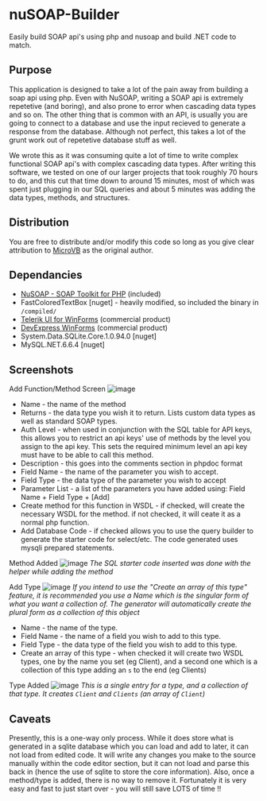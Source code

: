 # nuSOAP-Builder
Easily build SOAP api's using php and nusoap and build .NET code to match.

## Purpose

This application is designed to take a lot of the pain away from building a soap api using php. Even with NuSOAP, writing a SOAP api is extremely repetetive (and boring), and also prone to error when cascading data types and so on.
The other thing that is common with an API, is usually you are going to connect to a database and use the input recieved to generate a response from the database. Although not perfect, this takes a lot of the grunt work out of repetetive database stuff as well.

We wrote this as it was consuming quite a lot of time to write complex functional SOAP api's with complex cascading data types. After writing this software, we tested on one of our larger projects that took roughly 70 hours to do, and this cut that time down to around 15 minutes, most of which was spent just plugging in our SQL queries and about 5 minutes was adding the data types, methods, and structures.

## Distribution

You are free to distribute and/or modify this code so long as you give clear attribution to [MicroVB](https://www.microvb.com) as the original author.

## Dependancies

* [NuSOAP - SOAP Toolkit for PHP](https://sourceforge.net/projects/nusoap/) (included)
* FastColoredTextBox [nuget] - heavily modified, so included the binary in `/compiled/`
* [Telerik UI for WinForms](http://www.telerik.com/products/winforms.aspx) (commercial product)
* [DevExpress WinForms](https://www.devexpress.com/products/net/controls/winforms/) (commercial product)
* System.Data.SQLite.Core.1.0.94.0 [nuget]
* MySQL.NET.6.6.4 [nuget]

## Screenshots

Add Function/Method Screen
![image](https://cloud.githubusercontent.com/assets/11585632/21906363/0daf152a-d8d9-11e6-930f-eb8a975077d9.png)

* Name - the name of the method
* Returns - the data type you wish it to return. Lists custom data types as well as standard SOAP types.
* Auth Level - when used in conjunction with the SQL table for API keys, this allows you to restrict an api keys' use of methods by the level you assign to the api key. This sets the required minimum level an api key must have to be able to call this method.
* Description - this goes into the comments section in phpdoc format
* Field Name - the name of the parameter you wish to accept.
* Field Type - the data type of the parameter you wish to accept
* Parameter List - a list of the parameters you have added using: Field Name + Field Type + [Add]
* Create method for this function in WSDL - if checked, will create the necessary WSDL for the method. if not checked, it will ceate it as a normal php function.
* Add Database Code - if checked allows you to use the query builder to generate the starter code for select/etc. The code generated uses mysqli prepared statements.

Method Added
![image](https://cloud.githubusercontent.com/assets/11585632/21905997/8071df36-d8d7-11e6-9b89-7538a65add82.png)
*The SQL starter code inserted was done with the helper while adding the method*

Add Type
![image](https://cloud.githubusercontent.com/assets/11585632/21906741/814036a8-d8da-11e6-82d0-538c8e178a66.png)
*If you intend to use the "Create an array of this type" feature, it is recommended you use a Name which is the singular form of what you want a collection of. The generator will automatically create the plural form as a collection of this object*

* Name - the name of the type.
* Field Name - the name of a field you wish to add to this type.
* Field Type - the data type of the field you wish to add to this type.
* Create an array of this type - when checked it will create two WSDL types, one by the name you set (eg Client), and a second one which is a collection of this type adding an `s` to the end (eg Clients)

Type Added
![image](https://cloud.githubusercontent.com/assets/11585632/21906288/af4d4cb8-d8d8-11e6-9890-385236a51e42.png)
*This is a single entry for a type, and a collection of that type. It creates `Client` and `Clients` (an array of `Client`)*

## Caveats

Presently, this is a one-way only process. While it does store what is generated in a sqlite database which you can load and add to later, it can not load from edited code. It will write any changes you make to the source manually within the code editor section, but it can not load and parse this back in (hence the use of sqlite to store the core information). Also, once a method/type is added, there is no way to remove it. Fortunately it is very easy and fast to just start over - you will still save LOTS of time !!
